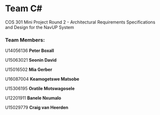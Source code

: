 <h1>Team C#</h1>
COS 301 Mini Project Round 2 - Architectural Requirements Specifications and Design for the NavUP System

<h3>Team Members:</h3>
<p>U14056136 <b>Peter Boxall</b></p> 
<p>U15063021 <b>Seonin David</b></p>
<p>U15016502 <b>Mia Gerber</b></p>
<p>U16087004 <b>Keamogetswe Matsobe</b></p>
<p>U15306195 <b>Oratile Motswagosele</b></p> 
<p>U12201911 <b>Banele Nxumalo</b></p>
<p>U15029779 <b>Craig van Heerden</b></p>
